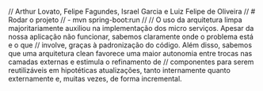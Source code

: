 // Arthur Lovato, Felipe Fagundes, Israel Garcia e Luiz Felipe de Oliveira
// # Rodar o projeto
// - mvn spring-boot:run
//
// O uso da arquitetura limpa majoritariamente auxiliou na implementação dos micro serviços. Apesar da nossa aplicação não funcionar, sabemos claramente onde o problema está e o que
// involve, graças à padronização do código. Além disso, sabemos que uma arquitetura clean favorece uma maior autonomia entre trocas nas camadas externas e estimula o refinamento de
// componentes para serem reutilizáveis em hipotéticas atualizações, tanto internamente quanto externamente e, muitas vezes, de forma incremental. 

